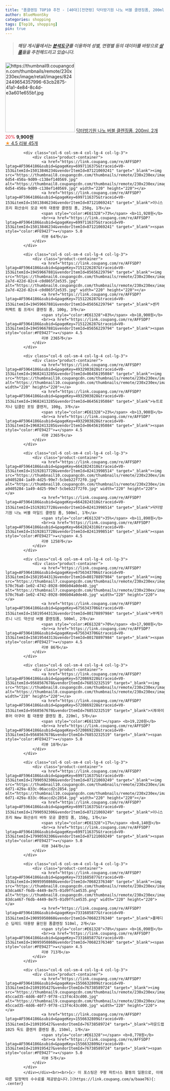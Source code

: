 ```yaml
---
title: "폼클렌징 TOP10 추천 - [40대][전연령] 닥터방기원 나노 버블 클렌징폼, 200ml, 2개"
author: BlueMoonSky
categories: shopping
tags: [Top10, shopping]
pin: true
---
```


> ##### 해당 게시물에서는 [**분석도구**](https://itemscout.io/)를 이용하여 **성별**, **연령별** 등의 데이터를 바탕으로 [**상품**](https://link.coupang.com/a/baae76)들을 추천해드리고 있습니다.
<div class="container"><div class="row">
            <div class="col-6 col-sm-4 col-lg-4 col-lg-3">
                <div class="product-container">
                    <a href="https://link.coupang.com/re/AFFSDP?lptag=AF5964186&subid=&pageKey=1731531415&traceid=V0-153&itemId=17910083926&vendorItemId=70511521182" target="_blank"><img src="https://thumbnail9.coupangcdn.com/thumbnails/remote/230x230ex/image/retail/images/8242449654357996-63cb2875-41a1-4e84-8c4d-e3a601e655bf.jpg" alt="https://thumbnail9.coupangcdn.com/thumbnails/remote/230x230ex/image/retail/images/8242449654357996-63cb2875-41a1-4e84-8c4d-e3a601e655bf.jpg" width="220" height="220"></a>
                    <a href="https://link.coupang.com/re/AFFSDP?lptag=AF5964186&subid=&pageKey=1731531415&traceid=V0-153&itemId=17910083926&vendorItemId=70511521182" target="_blank">닥터방기원 나노 버블 클렌징폼, 200ml, 2개</a>
                    <span style="color:#E61328">20%</span> <b>9,900원</b>
                    <br><a href="https://link.coupang.com/re/AFFSDP?lptag=AF5964186&subid=&pageKey=1731531415&traceid=V0-153&itemId=17910083926&vendorItemId=70511521182" target="_blank"><span style="color:#FE9427">★</span> 4.5
                    리뷰 45개</a>
                </div>
            </div>
            
            <div class="col-6 col-sm-4 col-lg-4 col-lg-3">
                <div class="product-container">
                    <a href="https://link.coupang.com/re/AFFSDP?lptag=AF5964186&subid=&pageKey=6997116375&traceid=V0-153&itemId=15013846234&vendorItemId=87121069241" target="_blank"><img src="https://thumbnail8.coupangcdn.com/thumbnails/remote/230x230ex/image/retail/images/2023/09/08/10/8/45937d11-6d54-450a-9d09-c138ef140569.jpg" alt="https://thumbnail8.coupangcdn.com/thumbnails/remote/230x230ex/image/retail/images/2023/09/08/10/8/45937d11-6d54-450a-9d09-c138ef140569.jpg" width="220" height="220"></a>
                    <a href="https://link.coupang.com/re/AFFSDP?lptag=AF5964186&subid=&pageKey=6997116375&traceid=V0-153&itemId=15013846234&vendorItemId=87121069241" target="_blank">이니스프리 화산송이 모공 바하 대용량 클렌징 폼, 250g, 1개</a>
                    <span style="color:#E61328">73%</span> <b>11,920원</b>
                    <br><a href="https://link.coupang.com/re/AFFSDP?lptag=AF5964186&subid=&pageKey=6997116375&traceid=V0-153&itemId=15013846234&vendorItemId=87121069241" target="_blank"><span style="color:#FE9427">★</span> 5.0
                    리뷰 64개</a>
                </div>
            </div>
            
            <div class="col-6 col-sm-4 col-lg-4 col-lg-3">
                <div class="product-container">
                    <a href="https://link.coupang.com/re/AFFSDP?lptag=AF5964186&subid=&pageKey=7151226287&traceid=V0-153&itemId=19459667881&vendorItemId=85656229794" target="_blank"><img src="https://thumbnail6.coupangcdn.com/thumbnails/remote/230x230ex/image/retail/images/2023/04/13/13/0/6f293c4c-2a7d-422d-82c4-c0d865f2e535.jpg" alt="https://thumbnail6.coupangcdn.com/thumbnails/remote/230x230ex/image/retail/images/2023/04/13/13/0/6f293c4c-2a7d-422d-82c4-c0d865f2e535.jpg" width="220" height="220"></a>
                    <a href="https://link.coupang.com/re/AFFSDP?lptag=AF5964186&subid=&pageKey=7151226287&traceid=V0-153&itemId=19459667881&vendorItemId=85656229794" target="_blank">센카 퍼펙트 휩 프레시 클렌징 폼, 100g, 3개</a>
                    <span style="color:#E61328">83%</span> <b>18,900원</b>
                    <br><a href="https://link.coupang.com/re/AFFSDP?lptag=AF5964186&subid=&pageKey=7151226287&traceid=V0-153&itemId=19459667881&vendorItemId=85656229794" target="_blank"><span style="color:#FE9427">★</span> 4.5
                    리뷰 2365개</a>
                </div>
            </div>
            
            <div class="col-6 col-sm-4 col-lg-4 col-lg-3">
                <div class="product-container">
                    <a href="https://link.coupang.com/re/AFFSDP?lptag=AF5964186&subid=&pageKey=4932903828&traceid=V0-153&itemId=19682413285&vendorItemId=86456195084" target="_blank"><img src="https://thumbnail10.coupangcdn.com/thumbnails/remote/230x230ex/image/vendor_inventory/6334/657626d4a09b23419711f26570cc5daf0fd6bcf733c67260f155d83b8d3a.jpg" alt="https://thumbnail10.coupangcdn.com/thumbnails/remote/230x230ex/image/vendor_inventory/6334/657626d4a09b23419711f26570cc5daf0fd6bcf733c67260f155d83b8d3a.jpg" width="220" height="220"></a>
                    <a href="https://link.coupang.com/re/AFFSDP?lptag=AF5964186&subid=&pageKey=4932903828&traceid=V0-153&itemId=19682413285&vendorItemId=86456195084" target="_blank">뉴트로지나 딥클린 포밍 클렌저, 100g, 3개</a>
                    <span style="color:#E61328">23%</span> <b>13,900원</b>
                    <br><a href="https://link.coupang.com/re/AFFSDP?lptag=AF5964186&subid=&pageKey=4932903828&traceid=V0-153&itemId=19682413285&vendorItemId=86456195084" target="_blank"><span style="color:#FE9427">★</span> 4.5
                    리뷰 2365개</a>
                </div>
            </div>
            
            <div class="col-6 col-sm-4 col-lg-4 col-lg-3">
                <div class="product-container">
                    <a href="https://link.coupang.com/re/AFFSDP?lptag=AF5964186&subid=&pageKey=6642824310&traceid=V0-153&itemId=15192817728&vendorItemId=82413998514" target="_blank"><img src="https://thumbnail10.coupangcdn.com/thumbnails/remote/230x230ex/image/retail/images/5057043850051166-a9405284-1a49-4d25-99e7-5cbeb22f72f0.jpg" alt="https://thumbnail10.coupangcdn.com/thumbnails/remote/230x230ex/image/retail/images/5057043850051166-a9405284-1a49-4d25-99e7-5cbeb22f72f0.jpg" width="220" height="220"></a>
                    <a href="https://link.coupang.com/re/AFFSDP?lptag=AF5964186&subid=&pageKey=6642824310&traceid=V0-153&itemId=15192817728&vendorItemId=82413998514" target="_blank">닥터방기원 나노 버블 마일드 클렌징 폼, 500ml, 1개</a>
                    <span style="color:#E61328">35%</span> <b>11,890원</b>
                    <br><a href="https://link.coupang.com/re/AFFSDP?lptag=AF5964186&subid=&pageKey=6642824310&traceid=V0-153&itemId=15192817728&vendorItemId=82413998514" target="_blank"><span style="color:#FE9427">★</span> 4.5
                    리뷰 1258개</a>
                </div>
            </div>
            
            <div class="col-6 col-sm-4 col-lg-4 col-lg-3">
                <div class="product-container">
                    <a href="https://link.coupang.com/re/AFFSDP?lptag=AF5964186&subid=&pageKey=6756343706&traceid=V0-153&itemId=15819544313&vendorItemId=80178897984" target="_blank"><img src="https://thumbnail7.coupangcdn.com/thumbnails/remote/230x230ex/image/retail/images/5903674407463983-570c76a8-1e02-4742-8928-006b04a0de40.jpg" alt="https://thumbnail7.coupangcdn.com/thumbnails/remote/230x230ex/image/retail/images/5903674407463983-570c76a8-1e02-4742-8928-006b04a0de40.jpg" width="220" height="220"></a>
                    <a href="https://link.coupang.com/re/AFFSDP?lptag=AF5964186&subid=&pageKey=6756343706&traceid=V0-153&itemId=15819544313&vendorItemId=80178897984" target="_blank">부케가르니 나드 약산성 버블 클렌징폼, 500ml, 2개</a>
                    <span style="color:#E61328">70%</span> <b>17,900원</b>
                    <br><a href="https://link.coupang.com/re/AFFSDP?lptag=AF5964186&subid=&pageKey=6756343706&traceid=V0-153&itemId=15819544313&vendorItemId=80178897984" target="_blank"><span style="color:#FE9427">★</span> 4.5
                    리뷰 86개</a>
                </div>
            </div>
            
            <div class="col-6 col-sm-4 col-lg-4 col-lg-3">
                <div class="product-container">
                    <a href="https://link.coupang.com/re/AFFSDP?lptag=AF5964186&subid=&pageKey=5720869228&traceid=V0-153&itemId=9568567678&vendorItemId=76853232519" target="_blank"><img src="https://thumbnail8.coupangcdn.com/thumbnails/remote/230x230ex/image/rs_quotation_api/fkrmfibp/8a8a7992e3714b81bd1235d5b04d4b88.jpg" alt="https://thumbnail8.coupangcdn.com/thumbnails/remote/230x230ex/image/rs_quotation_api/fkrmfibp/8a8a7992e3714b81bd1235d5b04d4b88.jpg" width="220" height="220"></a>
                    <a href="https://link.coupang.com/re/AFFSDP?lptag=AF5964186&subid=&pageKey=5720869228&traceid=V0-153&itemId=9568567678&vendorItemId=76853232519" target="_blank">시투와이 퓨어 아쿠아 휩 대용량 클렌징 폼, 220ml, 5개</a>
                    <span style="color:#E61328"></span> <b>19,220원</b>
                    <br><a href="https://link.coupang.com/re/AFFSDP?lptag=AF5964186&subid=&pageKey=5720869228&traceid=V0-153&itemId=9568567678&vendorItemId=76853232519" target="_blank"><span style="color:#FE9427">★</span> 5.0
                    리뷰 18개</a>
                </div>
            </div>
            
            <div class="col-6 col-sm-4 col-lg-4 col-lg-3">
                <div class="product-container">
                    <a href="https://link.coupang.com/re/AFFSDP?lptag=AF5964186&subid=&pageKey=6997116375&traceid=V0-153&itemId=17990592306&vendorItemId=87121069249" target="_blank"><img src="https://thumbnail10.coupangcdn.com/thumbnails/remote/230x230ex/image/retail/images/2023/09/08/10/9/640940d8-6d71-429a-833c-06accd2c2854.jpg" alt="https://thumbnail10.coupangcdn.com/thumbnails/remote/230x230ex/image/retail/images/2023/09/08/10/9/640940d8-6d71-429a-833c-06accd2c2854.jpg" width="220" height="220"></a>
                    <a href="https://link.coupang.com/re/AFFSDP?lptag=AF5964186&subid=&pageKey=6997116375&traceid=V0-153&itemId=17990592306&vendorItemId=87121069249" target="_blank">이니스프리 New 화산송이 바하 모공 클렌징 폼, 150g, 1개</a>
                    <span style="color:#E61328">17%</span> <b>8,140원</b>
                    <br><a href="https://link.coupang.com/re/AFFSDP?lptag=AF5964186&subid=&pageKey=6997116375&traceid=V0-153&itemId=17990592306&vendorItemId=87121069249" target="_blank"><span style="color:#FE9427">★</span> 5.0
                    리뷰 344개</a>
                </div>
            </div>
            
            <div class="col-6 col-sm-4 col-lg-4 col-lg-3">
                <div class="product-container">
                    <a href="https://link.coupang.com/re/AFFSDP?lptag=AF5964186&subid=&pageKey=7331685877&traceid=V0-153&itemId=19095950860&vendorItemId=70682376340" target="_blank"><img src="https://thumbnail8.coupangcdn.com/thumbnails/remote/230x230ex/image/retail/images/285640916445367-83dca467-f6db-4449-8e75-01d9ffca4535.png" alt="https://thumbnail8.coupangcdn.com/thumbnails/remote/230x230ex/image/retail/images/285640916445367-83dca467-f6db-4449-8e75-01d9ffca4535.png" width="220" height="220"></a>
                    <a href="https://link.coupang.com/re/AFFSDP?lptag=AF5964186&subid=&pageKey=7331685877&traceid=V0-153&itemId=19095950860&vendorItemId=70682376340" target="_blank">폴메디슨 딥레드 대용량 올인원 폼클렌징 510ml, 2개</a>
                    <span style="color:#E61328">78%</span> <b>16,090원</b>
                    <br><a href="https://link.coupang.com/re/AFFSDP?lptag=AF5964186&subid=&pageKey=7331685877&traceid=V0-153&itemId=19095950860&vendorItemId=70682376340" target="_blank"><span style="color:#FE9427">★</span> 4.5
                    리뷰 713개</a>
                </div>
            </div>
            
            <div class="col-6 col-sm-4 col-lg-4 col-lg-3">
                <div class="product-container">
                    <a href="https://link.coupang.com/re/AFFSDP?lptag=AF5964186&subid=&pageKey=1556632809&traceid=V0-153&itemId=2109195427&vendorItemId=76738589724" target="_blank"><img src="https://thumbnail9.coupangcdn.com/thumbnails/remote/230x230ex/image/retail/images/8055958725712085-45ccad35-4dd6-40f7-9f78-c13f4c43cd00.jpg" alt="https://thumbnail9.coupangcdn.com/thumbnails/remote/230x230ex/image/retail/images/8055958725712085-45ccad35-4dd6-40f7-9f78-c13f4c43cd00.jpg" width="220" height="220"></a>
                    <a href="https://link.coupang.com/re/AFFSDP?lptag=AF5964186&subid=&pageKey=1556632809&traceid=V0-153&itemId=2109195427&vendorItemId=76738589724" target="_blank">라운드랩 1025 독도 클렌저 클렌징 폼, 150ml, 1개</a>
                    <span style="color:#E61328"></span> <b>8,770원</b>
                    <br><a href="https://link.coupang.com/re/AFFSDP?lptag=AF5964186&subid=&pageKey=1556632809&traceid=V0-153&itemId=2109195427&vendorItemId=76738589724" target="_blank"><span style="color:#FE9427">★</span> 5.0
                    리뷰 5개</a>
                </div>
            </div>
            </div></div><br><br>[👉 이 포스팅은 쿠팡 파트너스 활동의 일환으로, 이에 따른 일정액의 수수료를 제공받습니다.](https://link.coupang.com/a/baae76){: .center}